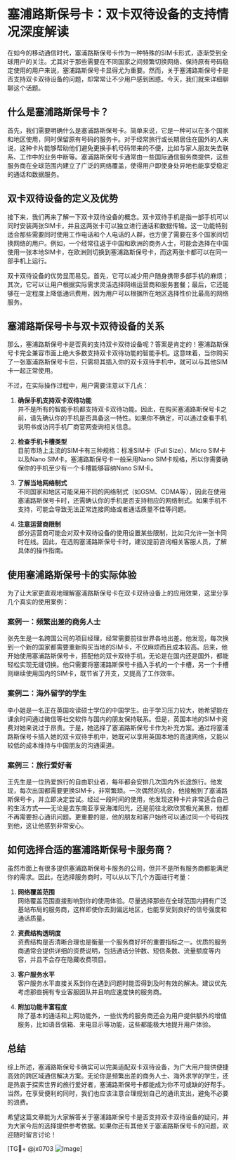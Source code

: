 # 塞浦路斯保号卡：双卡双待设备的支持情况深度解读

在如今的移动通信时代，塞浦路斯保号卡作为一种特殊的SIM卡形式，逐渐受到全球用户的关注。尤其对于那些需要在不同国家之间频繁切换网络、保持原有号码稳定使用的用户来说，塞浦路斯保号卡显得尤为重要。然而，关于塞浦路斯保号卡是否支持双卡双待设备的问题，却常常让不少用户感到困惑。今天，我们就来详细聊聊这个话题。

## 什么是塞浦路斯保号卡？

首先，我们需要明确什么是塞浦路斯保号卡。简单来说，它是一种可以在多个国家和地区使用，同时保留原有号码的服务卡。对于经常旅行或长期居住在国外的人来说，这种卡片能够帮助他们避免更换手机号码带来的不便，比如与家人朋友失去联系、工作中的业务中断等。塞浦路斯保号卡通常由一些国际通信服务商提供，这些服务商在全球范围内建立了广泛的网络覆盖，使得用户即使身处异地也能享受稳定的通话和数据服务。

## 双卡双待设备的定义及优势

接下来，我们再来了解一下双卡双待设备的概念。双卡双待手机是指一部手机可以同时安装两张SIM卡，并且这两张卡可以独立进行通话和数据传输。这一功能特别适合那些需要同时使用工作电话和个人电话的人群，也方便了需要在多个国家间切换网络的用户。例如，一个经常往返于中国和欧洲的商务人士，可能会选择在中国使用一张本地SIM卡，在欧洲则切换到塞浦路斯保号卡，而这两张卡都可以在同一部手机上运行。

双卡双待设备的优势显而易见。首先，它可以减少用户随身携带多部手机的麻烦；其次，它可以让用户根据实际需求灵活选择网络运营商和服务套餐；最后，它还能够在一定程度上降低通讯费用，因为用户可以根据所在地区选择性价比最高的网络服务。

## 塞浦路斯保号卡与双卡双待设备的关系

那么，塞浦路斯保号卡是否真的支持双卡双待设备呢？答案是肯定的！塞浦路斯保号卡完全兼容市面上绝大多数支持双卡双待功能的智能手机。这意味着，当你购买了一张塞浦路斯保号卡后，只需将其插入你的双卡双待手机中，就可以与其他SIM卡一起正常使用。

不过，在实际操作过程中，用户需要注意以下几点：

1. **确保手机支持双卡双待功能**  
   并不是所有的智能手机都支持双卡双待功能。因此，在购买塞浦路斯保号卡之前，请先确认你的手机是否具备这一特性。如果你不确定，可以通过查看手机说明书或访问手机厂商官网查询相关信息。

2. **检查手机卡槽类型**  
   目前市场上主流的SIM卡有三种规格：标准SIM卡（Full Size）、Micro SIM卡以及Nano SIM卡。塞浦路斯保号卡一般采用Nano SIM卡规格，所以你需要确保你的手机至少有一个卡槽能够容纳Nano SIM卡。

3. **了解当地网络制式**  
   不同国家和地区可能采用不同的网络制式（如GSM、CDMA等），因此在使用塞浦路斯保号卡时，还需确认你的手机是否支持相应的网络制式。如果手机不支持，可能会导致无法正常连接网络或者通话质量不佳等问题。

4. **注意运营商限制**  
   部分运营商可能会对双卡双待设备的使用设置某些限制，比如只允许一张卡同时在线。因此，在选购塞浦路斯保号卡时，建议提前咨询相关客服人员，了解具体的操作指南。

## 使用塞浦路斯保号卡的实际体验

为了让大家更直观地理解塞浦路斯保号卡在双卡双待设备上的应用效果，这里分享几个真实的使用案例：

### 案例一：频繁出差的商务人士
张先生是一名跨国公司的项目经理，经常需要前往世界各地出差。他发现，每次换到一个新的国家都需要重新购买当地的SIM卡，不仅麻烦而且成本较高。后来，他开始使用塞浦路斯保号卡，搭配他的双卡双待手机，无论是在国内还是国外，都能轻松实现无缝切换。他只需要将塞浦路斯保号卡插入手机的一个卡槽，另一个卡槽则继续使用国内的SIM卡，既节省了开支，又提高了工作效率。

### 案例二：海外留学的学生
李小姐是一名正在英国攻读硕士学位的中国学生。由于学习压力较大，她希望能在课余时间通过微信等社交软件与国内的朋友保持联系。但是，英国本地的SIM卡资费对她来说过于昂贵。于是，她选择了塞浦路斯保号卡作为补充方案。通过将塞浦路斯保号卡插入她的双卡双待手机中，她既可以享用英国本地的高速网络，又能以较低的成本维持与中国朋友的沟通渠道。

### 案例三：旅行爱好者
王先生是一位热爱旅行的自由职业者，每年都会安排几次国内外长途旅行。他发现，每次出国都需要更换SIM卡，非常繁琐。一次偶然的机会，他接触到了塞浦路斯保号卡，并立即决定尝试。经过一段时间的使用，他发现这种卡片非常适合自己的生活方式——无论是去东南亚享受海滩阳光，还是前往北欧欣赏极光美景，他都不再需要担心通讯问题。更重要的是，他的朋友和客户始终可以通过同一个号码找到他，这让他感到非常安心。

## 如何选择合适的塞浦路斯保号卡服务商？

虽然市面上有很多提供塞浦路斯保号卡服务的公司，但并不是所有服务商都能满足你的需求。因此，在选择服务商时，可以从以下几个方面进行考量：

1. **网络覆盖范围**  
   网络覆盖范围直接影响到你的使用体验。尽量选择那些在全球范围内拥有广泛基站布局的服务商，这样即使你去到偏远地区，也能享受到良好的信号强度和通话质量。

2. **资费结构透明度**  
   资费结构是否清晰合理也是衡量一个服务商好坏的重要指标之一。优质的服务商通常会提供详细的资费说明，包括通话分钟数、短信条数、流量额度等内容，并且不会存在隐藏收费项目。

3. **客户服务水平**  
   客户服务水平直接关系到你在遇到问题时能否得到及时有效的解决。建议优先考虑那些拥有专业客服团队并且响应速度快的服务商。

4. **附加功能丰富程度**  
   除了基本的通话和上网功能外，一些优秀的服务商还会为用户提供额外的增值服务，比如语音信箱、来电显示等功能，这些都能极大地提升用户体验。

## 总结

综上所述，塞浦路斯保号卡确实可以完美适配双卡双待设备，为广大用户提供便捷高效的跨区域通信解决方案。无论你是频繁出差的商务人士、海外求学的学生，还是热衷于探索世界的旅行爱好者，塞浦路斯保号卡都能成为你不可或缺的好帮手。当然，在享受便利的同时，我们也应该注意合理规划自己的通讯支出，避免不必要的浪费。

希望这篇文章能为大家解答关于塞浦路斯保号卡是否支持双卡双待设备的疑问，并为大家今后的选择提供参考依据。如果你还有其他关于塞浦路斯保号卡的问题，欢迎随时留言讨论！

[TG💪+ @jx0703 ![Image](https://github.com/user-attachments/assets/dbca1d08-cadb-493c-b0ec-ad6f7a83f270)]